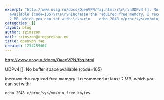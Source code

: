```yaml
---
excerpt: "http://www.ossg.ru/docs/OpenVPN/faq.html\r\n\r\nUDPv4 []: No buffer space
  available (code=105)\r\n\r\nIncrease the required free memory. I recommend at least
  2 MB, which you can set with:\r\n\r\n    echo 2048 >/proc/sys/vm/min_free_kbytes"
categories: []
layout: blog
author: szimszon
mail: szimszon@oregpreshaz.eu
title: openvpn faq
created: 1234259664
---
```

http://www.ossg.ru/docs/OpenVPN/faq.html

UDPv4 []: No buffer space available (code=105)

Increase the required free memory. I recommend at least 2 MB, which you can set with:

    echo 2048 >/proc/sys/vm/min_free_kbytes
